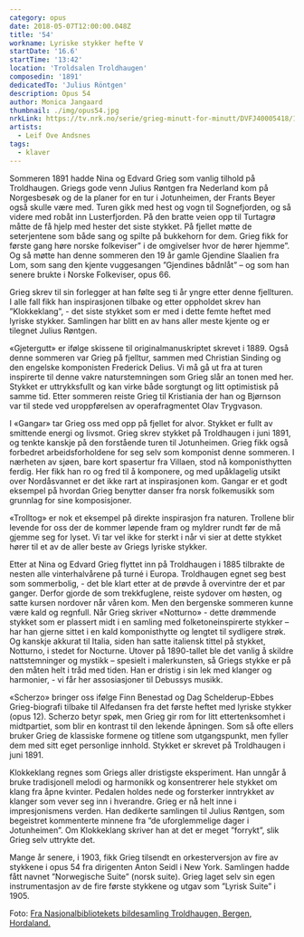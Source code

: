 ```yaml
---
category: opus
date: 2018-05-07T12:00:00.048Z
title: '54'
workname: Lyriske stykker hefte V
startDate: '16.6'
startTime: '13:42'
location: 'Troldsalen Troldhaugen'
composedin: '1891'
dedicatedTo: 'Julius Röntgen'
description: Opus 54
author: Monica Jangaard
thumbnail: ./img/opus54.jpg
nrkLink: https://tv.nrk.no/serie/grieg-minutt-for-minutt/DVFJ40005418/16-06-2018
artists:
  - Leif Ove Andsnes
tags:
  - klaver
---
```

Sommeren 1891 hadde Nina og Edvard Grieg som vanlig tilhold på Troldhaugen. Griegs gode venn Julius Røntgen fra Nederland kom på Norgesbesøk og de la planer for en tur i Jotunheimen, der Frants Beyer også skulle være med. Turen gikk med hest og vogn til Sognefjorden, og så videre med robåt inn Lusterfjorden. På den bratte veien opp til Turtagrø måtte de få hjelp med hester det siste stykket. På fjellet møtte de seterjentene som både sang og spilte på bukkehorn for dem. Grieg fikk for første gang høre norske folkeviser” i de omgivelser hvor de hører hjemme”. Og så møtte han denne sommeren den 19 år gamle Gjendine Slaalien fra Lom, som sang den kjente vuggesangen ”Gjendines bådnlåt” – og som han senere brukte i Norske Folkeviser, opus 66.

Grieg skrev til sin forlegger at han følte seg ti år yngre etter denne fjellturen. I alle fall fikk han inspirasjonen tilbake og etter oppholdet skrev han ”Klokkeklang”, - det siste stykket som er med i dette femte heftet med lyriske stykker. Samlingen har blitt en av hans aller meste kjente og er tilegnet Julius Røntgen.

«Gjetergutt» er ifølge skissene til originalmanuskriptet skrevet i 1889. Også denne sommeren var Grieg på fjelltur, sammen med Christian Sinding og den engelske komponisten Frederick Delius. Vi må gå ut fra at turen inspirerte til denne vakre naturstemningen som Grieg slår an tonen med her. Stykket er uttrykksfullt og kan virke både sorgtungt og litt optimistisk på samme tid. Etter sommeren reiste Grieg til Kristiania der han og Bjørnson var til stede ved uroppførelsen av operafragmentet Olav Trygvason.

I «Gangar» tar Grieg oss med opp på fjellet for alvor. Stykket er fullt av smittende energi og livsmot. Grieg skrev stykket på Troldhaugen i juni 1891, og tenkte kanskje på den forstående turen til Jotunheimen. Grieg fikk også forbedret arbeidsforholdene for seg selv som komponist denne sommeren. I nærheten av sjøen, bare kort spasertur fra Villaen, stod nå komponisthytten ferdig. Her fikk han ro og fred til å komponere, og med upåklagelig utsikt over Nordåsvannet er det ikke rart at inspirasjonen kom. Gangar er et godt eksempel på hvordan Grieg benytter danser fra norsk folkemusikk som grunnlag for sine komposisjoner.

«Trolltog» er nok et eksempel på direkte inspirasjon fra naturen. Trollene blir levende for oss der de kommer løpende fram og myldrer rundt før de må gjemme seg for lyset. Vi tar vel ikke for sterkt i når vi sier at dette stykket hører til et av de aller beste av Griegs lyriske stykker.

Etter at Nina og Edvard Grieg flyttet inn på Troldhaugen i 1885 tilbrakte de nesten alle vinterhalvårene på turné i Europa. Troldhaugen egnet seg best som sommerbolig, - det ble klart etter at de prøvde å overvintre der et par ganger. Derfor gjorde de som trekkfuglene, reiste sydover om høsten, og satte kursen nordover når våren kom. Men den bergenske sommeren kunne være kald og regnfull. Når Grieg skriver «Notturno» - dette drømmende stykket som er plassert midt i en samling med folketoneinspirerte stykker – har han gjerne sittet i en kald komponisthytte og lengtet til sydligere strøk. Og kanskje akkurat til Italia, siden han satte italiensk tittel på stykket, Notturno, i stedet for Nocturne. Utover på 1890-tallet ble det vanlig å skildre nattstemninger og mystikk – spesielt i malerkunsten, så Griegs stykke er på den måten helt i tråd med tiden. Han er dristig i sin lek med klanger og harmonier, - vi får her assosiasjoner til Debussys musikk.

«Scherzo» bringer oss ifølge Finn Benestad og Dag Schelderup-Ebbes Grieg-biografi tilbake til Alfedansen fra det første heftet med lyriske stykker (opus 12). Scherzo betyr spøk, men Grieg gir rom for litt ettertenksomhet i midtpartiet, som blir en kontrast til den lekende åpningen. Som så ofte ellers bruker Grieg de klassiske formene og titlene som utgangspunkt, men fyller dem med sitt eget personlige innhold. Stykket er skrevet på Troldhaugen i juni 1891.

Klokkeklang regnes som Griegs aller dristigste eksperiment. Han unngår å bruke tradisjonell melodi og harmonikk og konsentrerer hele stykket om klang fra åpne kvinter. Pedalen holdes nede og forsterker inntrykket av klanger som vever seg inn i hverandre. Grieg er nå helt inne i impresjonismens verden. Han dedikerte samlingen til Julius Røntgen, som begeistret kommenterte minnene fra ”de uforglemmelige dager i Jotunheimen”. Om Klokkeklang skriver han at det er meget ”forrykt”, slik Grieg selv uttrykte det.

Mange år senere, i 1903, fikk Grieg tilsendt en orkesterversjon av fire av stykkene i opus 54 fra dirigenten Anton Seidl i New York. Samlingen hadde fått navnet ”Norwegische Suite” (norsk suite). Grieg laget selv sin egen instrumentasjon av de fire første stykkene og utgav som ”Lyrisk Suite” i 1905.

Foto: <a href="http://urn.nb.no/URN:NBN:no-nb_digifoto_20160229_00187_bldsa_PK21380" target="_blank">Fra Nasjonalbibliotekets bildesamling Troldhaugen, Bergen, Hordaland.</a>
